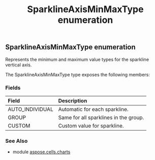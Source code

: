 ﻿---
title: SparklineAxisMinMaxType enumeration
second_title: Aspose.Cells for Python via .NET API References
description: 
type: docs
weight: 610
url: /aspose.cells.charts/sparklineaxisminmaxtype/
is_root: false
---

## SparklineAxisMinMaxType enumeration

Represents the minimum and maximum value types for the sparkline vertical axis.



The SparklineAxisMinMaxType type exposes the following members:

### Fields
| Field | Description |
| :- | :- |
| AUTO_INDIVIDUAL | Automatic for each sparkline. |
| GROUP | Same for all sparklines in the group. |
| CUSTOM | Custom value for sparkline. |



### See Also
* module [aspose.cells.charts](..)
